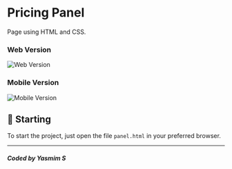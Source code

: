 # Pricing Panel

Page using HTML and CSS.<br />

### Web Version
<img src="images/panelfinal.JPG" alt="Web Version"/>

### Mobile Version
<img src="images/mobilefinal.JPG" alt="Mobile Version"/>

## 🚀 Starting

To start the project, just open the file `panel.html` in your preferred browser.

---
##### Coded by Yasmim S
